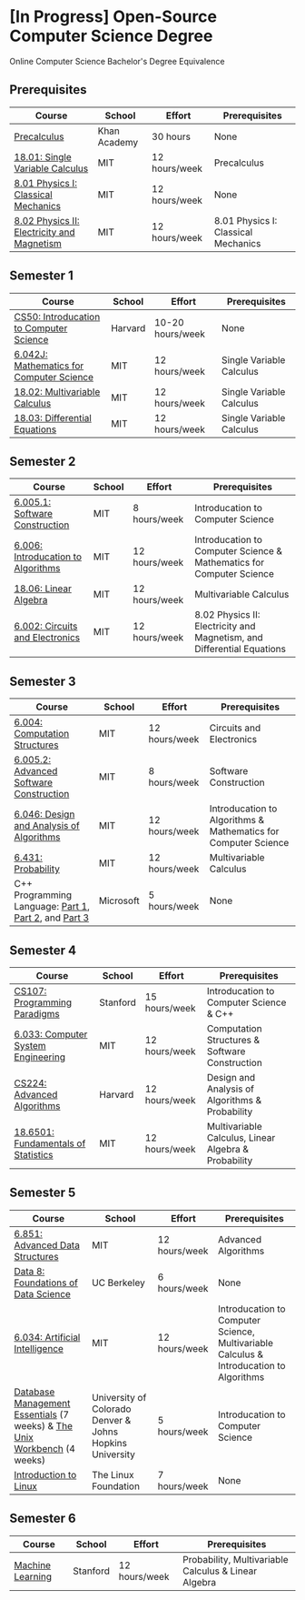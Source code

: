 # [In Progress] Open-Source Computer Science Degree
Online Computer Science Bachelor's Degree Equivalence

## Prerequisites
| Course | School | Effort | Prerequisites |
| ------------- | ------------- | ------------- | ------------- | 
| [Precalculus](https://www.khanacademy.org/math/precalculus) | Khan Academy | 30 hours | None |
| [18.01: Single Variable Calculus](https://ocw.mit.edu/courses/mathematics/18-01sc-single-variable-calculus-fall-2010/) | MIT | 12 hours/week | Precalculus |
| [8.01 Physics I: Classical Mechanics](https://www.youtube.com/watch?v=wWnfJ0-xXRE&list=PLyQSN7X0ro203puVhQsmCj9qhlFQ-As8e) | MIT | 12 hours/week | None |
| [8.02 Physics II: Electricity and Magnetism](https://www.youtube.com/watch?v=rtlJoXxlSFE&list=PLyQSN7X0ro2314mKyUiOILaOC2hk6Pc3j) | MIT | 12 hours/week | 8.01 Physics I: Classical Mechanics |

## Semester 1

| Course | School | Effort | Prerequisites |
| ------------- | ------------- | ------------- | ------------- | 
| [CS50: Introducation to Computer Science](https://www.edx.org/course/cs50s-introduction-computer-science-harvardx-cs50x) | Harvard | 10-20 hours/week | None |
| [6.042J: Mathematics for Computer Science](https://ocw.mit.edu/courses/electrical-engineering-and-computer-science/6-042j-mathematics-for-computer-science-fall-2010/index.htm) | MIT | 12 hours/week | Single Variable Calculus |
| [18.02: Multivariable Calculus](https://ocw.mit.edu/courses/mathematics/18-02sc-multivariable-calculus-fall-2010/index.htm) | MIT | 12 hours/week | Single Variable Calculus |
| [18.03: Differential Equations](https://ocw.mit.edu/courses/mathematics/18-03-differential-equations-spring-2010/index.htm) | MIT | 12 hours/week | Single Variable Calculus |

## Semester 2

| Course | School | Effort | Prerequisites |
| ------------- | ------------- | ------------- | ------------- | 
| [6.005.1: Software Construction](https://www.edx.org/course/software-construction-java-mitx-6-005-1x) | MIT | 8 hours/week | Introducation to Computer Science |
| [6.006: Introducation to Algorithms](https://ocw.mit.edu/courses/electrical-engineering-and-computer-science/6-006-introduction-to-algorithms-fall-2011/) | MIT | 12 hours/week | Introducation to Computer Science & Mathematics for Computer Science |
| [18.06: Linear Algebra](https://ocw.mit.edu/courses/mathematics/18-06-linear-algebra-spring-2010/) | MIT | 12 hours/week | Multivariable Calculus |
| [6.002: Circuits and Electronics](https://www.edx.org/xseries/mitx-circuits-and-electronics) | MIT | 12 hours/week | 8.02 Physics II: Electricity and Magnetism, and Differential Equations |

## Semester 3
| Course | School | Effort | Prerequisites |
| ------------- | ------------- | ------------- | ------------- | 
| [6.004: Computation Structures](https://ocw.mit.edu/courses/electrical-engineering-and-computer-science/6-004-computation-structures-spring-2017/) | MIT | 12 hours/week | Circuits and Electronics |
| [6.005.2: Advanced Software Construction](https://www.edx.org/course/advanced-software-construction-java-mitx-6-005-2x) | MIT | 8 hours/week | Software Construction |
| [6.046: Design and Analysis of Algorithms](https://ocw.mit.edu/courses/electrical-engineering-and-computer-science/6-046j-design-and-analysis-of-algorithms-spring-2015/) | MIT | 12 hours/week | Introducation to Algorithms & Mathematics for Computer Science |
| [6.431: Probability](https://www.edx.org/course/probability-the-science-of-uncertainty-and-data-2?utm_source=ocwprod-mit-opencourseware&utm_medium=affiliate_partner?utm_source=OCW&utm_medium=CHP&utm_campaign=OCW) | MIT | 12 hours/week | Multivariable Calculus |
| C++ Programming Language: [Part 1](https://www.edx.org/course/introduction-to-c-plus-plus-7), [Part 2](https://www.edx.org/course/intermediate-c-4), and [Part 3](https://www.edx.org/course/advanced-c-4) | Microsoft | 5 hours/week | None |


## Semester 4
| Course | School | Effort | Prerequisites |
| ------------- | ------------- | ------------- | ------------- | 
| [CS107: Programming Paradigms](https://see.stanford.edu/Course/CS107) | Stanford | 15 hours/week | Introducation to Computer Science & C++ |
| [6.033: Computer System Engineering](https://ocw.mit.edu/courses/electrical-engineering-and-computer-science/6-033-computer-system-engineering-spring-2018/) | MIT | 12 hours/week | Computation Structures & Software Construction |
| [CS224: Advanced Algorithms](http://people.seas.harvard.edu/~minilek/cs224/fall14/index.html) | Harvard | 12 hours/week | Design and Analysis of Algorithms & Probability |
| [18.6501: Fundamentals of Statistics](https://www.edx.org/course/fundamentals-of-statistics-2) | MIT | 12 hours/week | Multivariable Calculus, Linear Algebra & Probability |

## Semester 5
| Course | School | Effort | Prerequisites |
| ------------- | ------------- | ------------- | ------------- |
| [6.851: Advanced Data Structures](https://ocw.mit.edu/courses/electrical-engineering-and-computer-science/6-851-advanced-data-structures-spring-2012/index.htm) | MIT | 12 hours/week | Advanced Algorithms |
| [Data 8: Foundations of Data Science](https://www.edx.org/professional-certificate/berkeleyx-foundations-of-data-science) | UC Berkeley | 6 hours/week | None |
| [6.034: Artificial Intelligence](https://ocw.mit.edu/courses/electrical-engineering-and-computer-science/6-034-artificial-intelligence-fall-2010/index.htm) | MIT | 12 hours/week | Introducation to Computer Science, Multivariable Calculus & Introducation to Algorithms |
| [Database Management Essentials](https://www.coursera.org/learn/database-management) (7 weeks) & [The Unix Workbench](https://www.coursera.org/learn/unix) (4 weeks) | University of Colorado Denver & Johns Hopkins University | 5 hours/week | Introducation to Computer Science |
| [Introduction to Linux](https://www.edx.org/course/introduction-to-linux) | The Linux Foundation | 7 hours/week | None |

## Semester 6
| Course | School | Effort | Prerequisites |
| ------------- | ------------- | ------------- | ------------- |
| [Machine Learning](https://www.coursera.org/learn/machine-learning) | Stanford | 12 hours/week | Probability, Multivariable Calculus & Linear Algebra |


